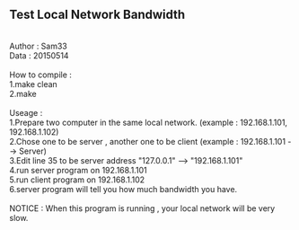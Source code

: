   <h2>Test Local Network Bandwidth</h2>
  <br/>
  Author : Sam33<br/>
  Data   : 20150514<br/>
  <br/>
  How to compile :<br/>
  1.make clean<br/>
  2.make<br/>
  <br/>
  Useage : <br/>
           1.Prepare two computer in the same local network. (example : 192.168.1.101, 192.168.1.102)<br/>
           2.Chose one to be server , another one to be client (example : 192.168.1.101 --> Server)<br/>
           3.Edit line 35 to be server address "127.0.0.1" --> "192.168.1.101"<br/>
           4.run server program on 192.168.1.101</br>
           5.run client program on 192.168.1.102</br>
           6.server program will tell you how much bandwidth you have.</br>
  </br>
  NOTICE : When this program is running , your local network will be very slow.<br/>


